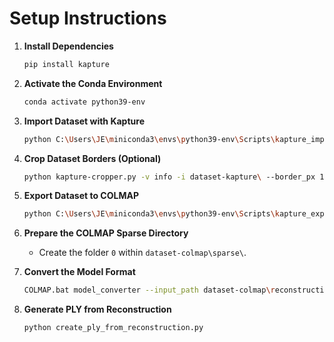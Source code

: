 # Setup Instructions

1. **Install Dependencies**  
   ```bash
   pip install kapture
   ```

2. **Activate the Conda Environment**  
   ```bash
   conda activate python39-env
   ```

3. **Import Dataset with Kapture**  
   ```bash
   python C:\Users\JE\miniconda3\envs\python39-env\Scripts\kapture_import_bundler.py -v debug -i dataset-bundler\bundle.out -l dataset-bundler\imagelist-local.lst -im dataset-bundler\images --image_transfer link_absolute -o dataset-kapture --add-reconstruction
   ```

4. **Crop Dataset Borders (Optional)**  
   ```bash
   python kapture-cropper.py -v info -i dataset-kapture\ --border_px 10
   ```

5. **Export Dataset to COLMAP**  
   ```bash
   python C:\Users\JE\miniconda3\envs\python39-env\Scripts\kapture_export_colmap.py -v debug -f -i dataset-kapture -db dataset-colmap\colmap.db --reconstruction dataset-colmap\reconstruction-txt`
   ```

6. **Prepare the COLMAP Sparse Directory**  
   - Create the folder `0` within `dataset-colmap\sparse\`.

7. **Convert the Model Format**  
   ```bash
   COLMAP.bat model_converter --input_path dataset-colmap\reconstruction-txt --output_path dataset-colmap\sparse\0 --output_type BIN
   ```

8. **Generate PLY from Reconstruction**  
   ```bash
   python create_ply_from_reconstruction.py
    ```